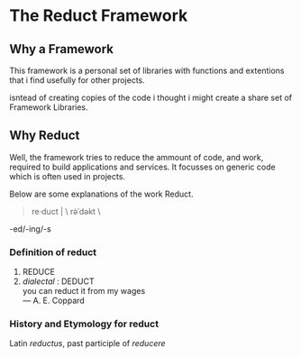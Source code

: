 # The Reduct Framework

## Why a Framework

This framework is a personal set of libraries with functions and extentions that i find usefully for other projects.

isntead of creating copies of the code i thought i might create a share set of Framework Libraries.

## Why Reduct

Well, the framework tries to reduce the ammount of code, and work, required to build applications and services. It focusses on generic code which is often used in projects.

Below are some explanations of the work Reduct.

> re·​duct | \ rə̇ˈdəkt \

-ed/-ing/-s

### Definition of reduct
1. REDUCE
2. *dialectal* : DEDUCT  
   you can reduct it from my wages  
   — A. E. Coppard

### History and Etymology for reduct

Latin *reductus*, past participle of *reducere*